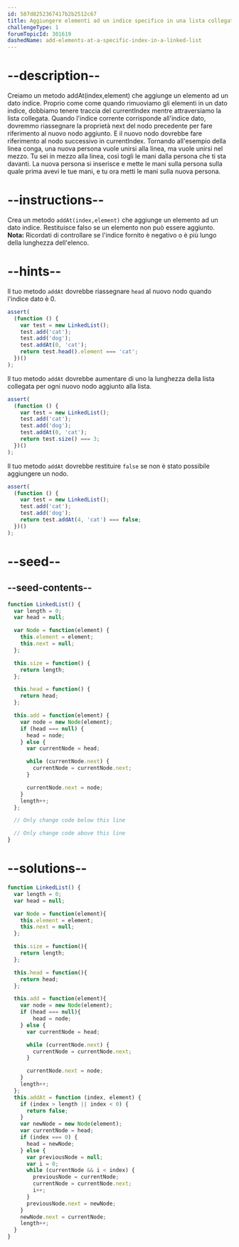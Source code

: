 ```yaml
---
id: 587d8252367417b2b2512c67
title: Aggiungere elementi ad un indice specifico in una lista collegata
challengeType: 1
forumTopicId: 301619
dashedName: add-elements-at-a-specific-index-in-a-linked-list
---
```


# --description--

Creiamo un metodo addAt(index,element) che aggiunge un elemento ad un dato indice. Proprio come come quando rimuoviamo gli elementi in un dato indice, dobbiamo tenere traccia del currentIndex mentre attraversiamo la lista collegata. Quando l'indice corrente corrisponde all'indice dato, dovremmo riassegnare la proprietà next del nodo precedente per fare riferimento al nuovo nodo aggiunto. E il nuovo nodo dovrebbe fare riferimento al nodo successivo in currentIndex. Tornando all'esempio della linea conga, una nuova persona vuole unirsi alla linea, ma vuole unirsi nel mezzo. Tu sei in mezzo alla linea, così togli le mani dalla persona che ti sta davanti. La nuova persona si inserisce e mette le mani sulla persona sulla quale prima avevi le tue mani, e tu ora metti le mani sulla nuova persona.

# --instructions--

Crea un metodo `addAt(index,element)` che aggiunge un elemento ad un dato indice. Restituisce falso se un elemento non può essere aggiunto. **Nota:** Ricordati di controllare se l'indice fornito è negativo o è più lungo della lunghezza dell'elenco.

# --hints--

Il tuo metodo `addAt` dovrebbe riassegnare `head` al nuovo nodo quando l'indice dato è 0.

```js
assert(
  (function () {
    var test = new LinkedList();
    test.add('cat');
    test.add('dog');
    test.addAt(0, 'cat');
    return test.head().element === 'cat';
  })()
);
```

Il tuo metodo `addAt` dovrebbe aumentare di uno la lunghezza della lista collegata per ogni nuovo nodo aggiunto alla lista.

```js
assert(
  (function () {
    var test = new LinkedList();
    test.add('cat');
    test.add('dog');
    test.addAt(0, 'cat');
    return test.size() === 3;
  })()
);
```

Il tuo metodo `addAt` dovrebbe restituire `false` se non è stato possibile aggiungere un nodo.

```js
assert(
  (function () {
    var test = new LinkedList();
    test.add('cat');
    test.add('dog');
    return test.addAt(4, 'cat') === false;
  })()
);
```

# --seed--

## --seed-contents--

```js
function LinkedList() {
  var length = 0;
  var head = null;

  var Node = function(element) {
    this.element = element;
    this.next = null;
  };

  this.size = function() {
    return length;
  };

  this.head = function() {
    return head;
  };

  this.add = function(element) {
    var node = new Node(element);
    if (head === null) {
      head = node;
    } else {
      var currentNode = head;

      while (currentNode.next) {
        currentNode = currentNode.next;
      }

      currentNode.next = node;
    }
    length++;
  };

  // Only change code below this line

  // Only change code above this line
}
```

# --solutions--

```js
function LinkedList() {
  var length = 0;
  var head = null;

  var Node = function(element){
    this.element = element;
    this.next = null;
  };

  this.size = function(){
    return length;
  };

  this.head = function(){
    return head;
  };

  this.add = function(element){
    var node = new Node(element);
    if (head === null){
        head = node;
    } else {
      var currentNode = head;

      while (currentNode.next) {
        currentNode = currentNode.next;
      }

      currentNode.next = node;
    }
    length++;
  };
  this.addAt = function (index, element) {
    if (index > length || index < 0) {
      return false;
    }
    var newNode = new Node(element);
    var currentNode = head;
    if (index === 0) {
      head = newNode;
    } else {
      var previousNode = null;
      var i = 0;
      while (currentNode && i < index) {
        previousNode = currentNode;
        currentNode = currentNode.next;
        i++;
      }
      previousNode.next = newNode;
    }
    newNode.next = currentNode;
    length++;
  }
}
```
